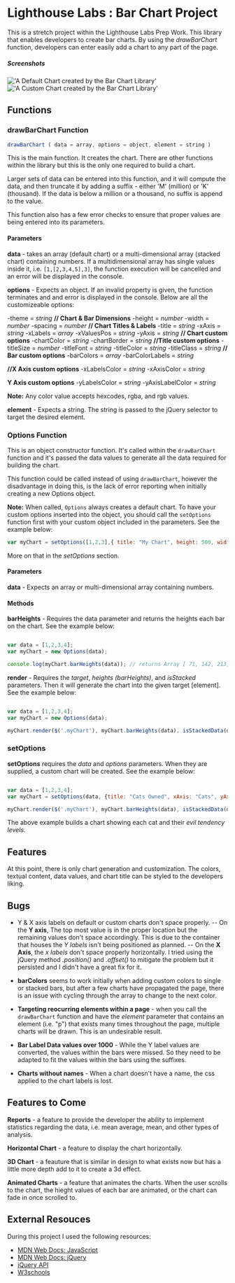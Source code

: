 # Lighthouse Labs : Bar Chart Project

This is a stretch project within the Lighthouse Labs Prep Work. This library that enables developers to create bar charts. By using the *drawBarChart* function, developers can enter easily add a chart to any part of the page. 

##### Screenshots

!['A Default Chart created by the Bar Chart Library'](https://github.com/matt6frey/Bar-Chart-LHL/blob/master/img/default-chart.png "Default Chart")
!['A Custom Chart created by the Bar Chart Library'](https://github.com/matt6frey/Bar-Chart-LHL/blob/master/img/stacked-custom.png "A Stacked Custom Chart")

## Functions

### drawBarChart Function

```javascript
drawBarChart ( data = array, options = object, element = string )
```

This is the main function. It creates the chart. There are other functions within the library but this is the only one required to build a chart.

Larger sets of data can be entered into this function, and it will compute the data, and then truncate it by adding a suffix - either 'M' (million) or 'K' (thousand). If the data is below a million or a thousand, no suffix is append to the value.

This function also has a few error checks to ensure that proper values are being entered into its parameters.

#### Parameters

**data** - takes an array (default chart) or a multi-dimensional array (stacked chart) containing numbers. If a multidimensional array has single values inside it, i.e. `[1,[2,3,4,5],3]`, the function execution will be cancelled and an error will be displayed in the console.

**options** - Expects an object. If an invalid property is given, the function terminates and and error is displayed in the console. Below are all the customizeable options:

 -theme = *string* 
**// Chart & Bar Dimensions**
 -height  = *number*
 -width = *number*
 -spacing =  *number*
**// Chart Titles & Labels**
 -title = *string* 
 -xAxis = *string*
 -xLabels = *array*
 -xValuesPos = *string* 
 -yAxis = *string* 
**// Chart custom options**
 -chartColor = *string* 
 -chartBorder = *string* 
**//Title custom options**
 -titleSize = *number* 
 -titleFont = *string* 
 -titleColor = *string* 
 -titleClass = *string* 
**// Bar custom options**
 -barColors = *array* 
 -barColorLabels = *string* 

**//X Axis custom options**
 -xLabelsColor = *string* 
 -xAxisColor = *string* 
  
**Y Axis custom options**
 -yLabelsColor = *string* 
 -yAxisLabelColor = *string* 

**Note:** Any color value accepts hexcodes, rgba, and rgb values.

**element** - Expects a string. The string is passed to the jQuery selector to target the desired element. 

### Options Function

This is an object constructor function. It's called within the `drawBarChart` function and it's passed the data values to generate all the data required for building the chart.

This function could be called instead of using `drawBarChart`, however the disadvantage in doing this, is the lack of error reporting when initially creating a new Options object.

**Note:** When called, `Options` always creates a default chart. To have your custom options inserted into the object, you should call the `setOptions` function first with your custom object included in the parameters. See the example below:

```javascript
var myChart = setOptions([1,2,3],{ title: "My Chart", height: 500, width: 700, barColors: ["red","blue","yellow"], xAxis: "Choices", yAxis: "Number of Votes" });
```

More on that in the *setOptions* section. 


#### Parameters

**data** - Expects an array or multi-dimensional array containing numbers.

#### Methods

**barHeights** - Requires the data parameter and returns the heights each bar on the chart. See the example below:

```javascript

var data = [1,2,3,4];
var myChart = new Options(data);

console.log(myChart.barHeights(data)); // returns Array [ 71, 142, 213, 285 ]

```

**render** - Requires the *target*, *heights (barHeights)*, and *isStacked* parameters. Then it will generate the chart into the given target [element]. See the example below:

```javascript

var data = [1,2,3,4];
var myChart = new Options(data);

myChart.render($('.myChart'), myChart.barHeights(data), isStackedData(data)); // Creates chart to element that has '.myChart' class.

```

### setOptions

**setOptions** requires the *data* and *options* parameters. When they are supplied, a custom chart will be created. See the example below:

```javascript

var data = [1,2,3,4];
var myChart = setOptions(data, {title: "Cats Owned", xAxis: "Cats", yAxis: "Evil Tendency Level", xLabels: ["Chaz", "Morty", "Max", "Sumoo"] );

myChart.render($('.myChart'), myChart.barHeights(data), isStackedData(data)); // Creates chart to element that has '.myChart' class.

```

The above example builds a chart showing each cat and their *evil tendency levels*.

## Features

At this point, there is only chart generation and customization. The colors, textual content, data values, and chart title can be styled to the developers liking.

## Bugs

 - Y & X axis labels on default or custom charts don't space properly. 
 -- On the **Y axis**, The top most value is in the proper location but the remaining values don't space accordingly. This is due to the container that houses the *Y labels* isn't being positioned as planned.
 -- On the **X Axis**, the *x labels* don't space properly horizontally. I tried using the jQuery method *.position()* and *.offset()* to mitigate the problem but it persisted and I didn't have a great fix for it. 
 - **barColors** seems to work initially when adding custom colors to single or stacked bars, but after a few charts have propagated the page, there is an issue with cycling through the array to change to the next color. 
 - **Targeting reocurring elements within a page** - when you call the `drawBarChart` function and have the *element* parameter that contains an element (i.e. "p") that exists many times throughout the page, multiple charts will be drawn. This is an undesirable result.

 - **Bar Label Data values over 1000** - While the Y label values are converted, the values within the bars were missed. So they need to be adapted to fit the values within the bars using the suffixes.

 - **Charts without names** - When a chart doesn't have a name, the css applied to the chart labels is lost. 


## Features to Come

**Reports** - a feature to provide the developer the ability to implement statistics regarding the data, i.e. mean average, mean, and other types of analysis. 

**Horizontal Chart** - a feature to display the chart horizontally.

**3D Chart** - a feauture that is similar in design to what exists now but has a little more depth add to it to create a 3d effect.

**Animated Charts** - a feature that animates the charts. When the user scrolls to the chart, the hieght values of each bar are animated, or the chart can fade in once scrolled to.

## External Resouces

During this project I used the following resources:

- [MDN Web Docs: JavaScript](https://developer.mozilla.org/bm/docs/Web/JavaScript)
- [MDN Web Docs: jQuery](https://developer.mozilla.org/en-US/docs/Glossary/jQuery)
- [jQuery API](https://developer.mozilla.org/en-US/docs/Glossary/jQuery)
- [W3schools](https://www.w3schools.com/)



